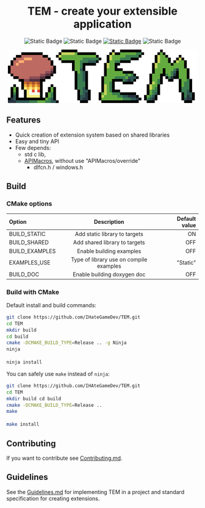 <div align="center">

# TEM - create your extensible application

</div>

<div align="center">

![Static Badge](https://img.shields.io/badge/Release-v0.1.0-blue)
![Static Badge](https://img.shields.io/badge/Build%20status-passed-green)
[![Static Badge](https://img.shields.io/badge/License-MIT-orange)](../License)
![Static Badge](https://img.shields.io/badge/Documentation-page-darkcyan)

</div>

<div align="center">

![Logo](./assets/Logo.webp)

</div>

## Features

- Quick creation of extension system based on shared libraries
- Easy and tiny API
- Few depends:
  - std c lib,
  - [APIMacros](https://github.com/IHateGameDev/APIMacros), without use "APIMacros/override"
    - dlfcn.h / windows.h

## Build

### CMake options

| **Option**     | **Description**                         | **Default value** |
| :------------- | :-------------------------------------: | ----------------: |
| BUILD_STATIC   | Add static library to targets           | ON                |
| BUILD_SHARED   | Add shared library to targets           | OFF               |
| BUILD_EXAMPLES | Enable building examples                | OFF               |
| EXAMPLES_USE   | Type of library use on compile examples | "Static"          |
| BUILD_DOC      | Enable building doxygen doc             | OFF               |

### Build with CMake

Default install and build commands:
```bash
git clone https://github.com/IHateGameDev/TEM.git
cd TEM
mkdir build
cd build
cmake -DCMAKE_BUILD_TYPE=Release .. -g Ninja
ninja

ninja install
```

You can safely use `make` instead of `ninja`:
```bash
git clone https://github.com/IHAteGameDev/TEM.git
cd TEM
mkdir build cd build
cmake -DCMAKE_BUILD_TYPE=Release ..
make

make install
```

## Contributing

If you want to contribute see [Contributing.md](./Contributing.md).

## Guidelines

See the [Guidelines.md](./Guidelines.md) for implementing TEM in a project and standard specification for creating extensions.
